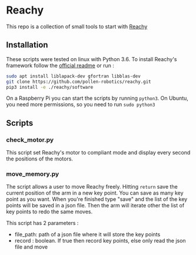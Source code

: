 # Reachy

This repo is a collection of small tools to start with [Reachy](https://github.com/pollen-robotics/reachy)

## Installation

These scripts were tested on linux with Python 3.6. To install Reachy's framework follow the [official readme](https://github.com/pollen-robotics/reachy#installation) or run :
```bash
sudo apt install liblapack-dev gfortran libblas-dev
git clone https://github.com/pollen-robotics/reachy.git
pip3 install -e ./reachy/software
```

On a Raspberry Pi you can start the scripts by running `python3`. On Ubuntu, you need more permissions, so you need to run `sudo python3`


## Scripts

### check_motor.py
This script set Reachy's motor to compliant mode and display every second the positions of the motors.

### move_memory.py
The script allows a user to move Reachy freely. Hitting `return` save the current position of the arm in a new key point. You can save as many key point 
as you want. When you're finished type "save" and the list of the key points will be saved in a json file. Then the arm will iterate other the list of key points to redo the same moves.  

This script has 2 parameters :
- file_path: path of a json file where it will store the key points
- record : boolean. If true then record key points, else only read the json file and move



